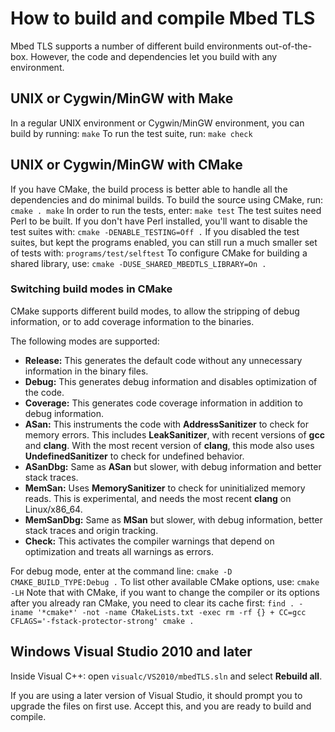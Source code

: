 # How to build and compile Mbed TLS

Mbed TLS supports a number of different build environments out-of-the-box. However, the code and dependencies let you build with any environment.

## UNIX or Cygwin/MinGW with Make

In a regular UNIX environment or Cygwin/MinGW environment, you can build by running:
    ```
    make
    ```
To run the test suite, run:
    ```
    make check
    ```

## UNIX or Cygwin/MinGW with CMake

If you have CMake, the build process is better able to handle all the dependencies and do minimal builds. To build the source using CMake, run:
    ```
    cmake .
    make
    ```
In order to run the tests, enter:
    ```
    make test
    ```
The test suites need Perl to be built. If you don't have Perl installed, you'll want to disable the test suites with:
    ```
    cmake -DENABLE_TESTING=Off .
    ```
If you disabled the test suites, but kept the programs enabled, you can still run a much smaller set of tests with:
    ```
    programs/test/selftest
    ```
To configure CMake for building a shared library, use:
    ```
    cmake -DUSE_SHARED_MBEDTLS_LIBRARY=On .
    ```

### Switching build modes in CMake

CMake supports different build modes, to allow the stripping of debug information, or to add coverage information to the binaries.

The following modes are supported:

* **Release:** This generates the default code without any unnecessary information in the binary files.
* **Debug:** This generates debug information and disables optimization of the code.
* **Coverage:** This generates code coverage information in addition to debug information.
* **ASan:** This instruments the code with **AddressSanitizer** to check for memory errors. This includes **LeakSanitizer**, with recent versions of **gcc** and **clang**. With the most recent version of **clang**, this mode also uses **UndefinedSanitizer** to check for undefined behavior.
* **ASanDbg:** Same as **ASan** but slower, with debug information and better stack traces.
* **MemSan:** Uses **MemorySanitizer** to check for uninitialized memory reads. This is experimental, and needs the most recent **clang** on Linux/x86_64.
* **MemSanDbg:** Same as **MSan** but slower, with debug information, better stack traces and origin tracking.
* **Check:** This activates the compiler warnings that depend on optimization and treats all warnings as errors.

For debug mode, enter at the command line:
    ```
    cmake -D CMAKE_BUILD_TYPE:Debug .
    ```
To list other available CMake options, use:
    ```
    cmake -LH
    ```
Note that with CMake, if you want to change the compiler or its options after you already ran CMake, you need to clear its cache first:
    ```
    find . -iname '*cmake*' -not -name CMakeLists.txt -exec rm -rf {} +
    CC=gcc CFLAGS='-fstack-protector-strong' cmake .
    ```

## Windows Visual Studio 2010 and later

Inside Visual C++: open `visualc/VS2010/mbedTLS.sln` and select **Rebuild all**.

If you are using a later version of Visual Studio, it should prompt you to upgrade the files on first use. Accept this, and you are ready to build and compile.

<!---how-do-i-build-compile-mbedtls,"Article on building Mbed TLS out of the box on a Unix or Windows system using make, cmake or Microsoft Visual Studio","make, cmake, visual studio, building polarssl","build, compile, make, cmake, visual studio c++, mingw, visual studio 2010, msvc",published,"2012-10-09 00:00:00",6,23156,"2015-09-01 08:07:00","Paul Bakker"--->
